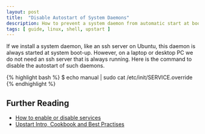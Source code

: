 ```yaml
---
layout: post
title:  "Disable Autostart of System Daemons"
description: How to prevent a system daemon from automatic start at boot-up.
tags: [ guide, linux, shell, upstart ]
---
```

If we install a system daemon, like an ssh server on Ubuntu, this daemon is always started at system boot-up.
However, on a laptop or desktop PC we do not need an ssh server that is always running.
Here is the command to disable the autostart of such daemons.

{% highlight bash %}
$ echo manual | sudo cat /etc/init/SERVICE.override
{% endhighlight %}

## Further Reading
 * [How to enable or disable services](http://askubuntu.com/a/19324)
 * [Upstart Intro, Cookbook and Best Practises](http://upstart.ubuntu.com/cookbook/#manual)